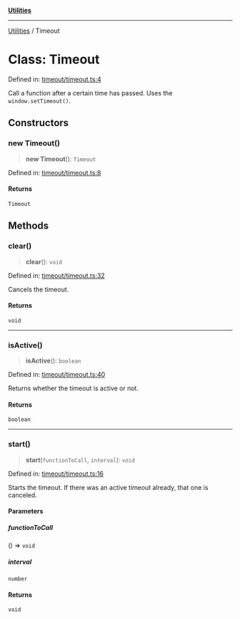 [**Utilities**](../README.md)

***

[Utilities](../README.md) / Timeout

# Class: Timeout

Defined in: [timeout/timeout.ts:4](https://github.com/noobiept/utilities/blob/786efe35015e1a6c21914057e8b0d5fc10429d8e/source/timeout/timeout.ts#L4)

Call a function after a certain time has passed. Uses the `window.setTimeout()`.

## Constructors

### new Timeout()

> **new Timeout**(): `Timeout`

Defined in: [timeout/timeout.ts:8](https://github.com/noobiept/utilities/blob/786efe35015e1a6c21914057e8b0d5fc10429d8e/source/timeout/timeout.ts#L8)

#### Returns

`Timeout`

## Methods

### clear()

> **clear**(): `void`

Defined in: [timeout/timeout.ts:32](https://github.com/noobiept/utilities/blob/786efe35015e1a6c21914057e8b0d5fc10429d8e/source/timeout/timeout.ts#L32)

Cancels the timeout.

#### Returns

`void`

***

### isActive()

> **isActive**(): `boolean`

Defined in: [timeout/timeout.ts:40](https://github.com/noobiept/utilities/blob/786efe35015e1a6c21914057e8b0d5fc10429d8e/source/timeout/timeout.ts#L40)

Returns whether the timeout is active or not.

#### Returns

`boolean`

***

### start()

> **start**(`functionToCall`, `interval`): `void`

Defined in: [timeout/timeout.ts:16](https://github.com/noobiept/utilities/blob/786efe35015e1a6c21914057e8b0d5fc10429d8e/source/timeout/timeout.ts#L16)

Starts the timeout. If there was an active timeout already, that one is canceled.

#### Parameters

##### functionToCall

() => `void`

##### interval

`number`

#### Returns

`void`
